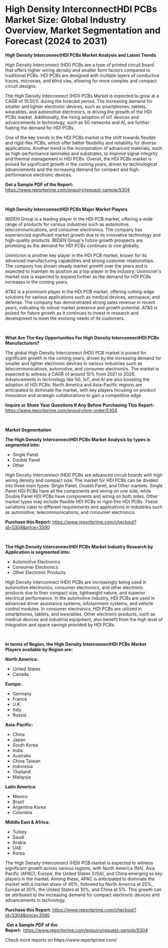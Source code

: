 <p><h1>High Density InterconnectHDI PCBs Market Size: Global Industry Overview, Market Segmentation and Forecast (2024 to 2031)</h1></p><p><strong>High Density InterconnectHDI PCBs Market Analysis and Latest Trends</strong></p>
<p><p>High Density Interconnect (HDI) PCBs are a type of printed circuit board that offers higher wiring density and smaller form factors compared to traditional PCBs. HDI PCBs are designed with multiple layers of conductive traces, microvias, and blind vias, allowing for more complex and compact circuit designs.</p><p>The High Density Interconnect (HDI) PCBs Market is expected to grow at a CAGR of 10.50% during the forecast period. The increasing demand for smaller and lighter electronic devices, such as smartphones, tablets, wearables, and automotive electronics, is driving the growth of the HDI PCBs market. Additionally, the rising adoption of IoT devices and advancements in technology, such as 5G networks and AI, are further fueling the demand for HDI PCBs.</p><p>One of the key trends in the HDI PCBs market is the shift towards flexible and rigid-flex PCBs, which offer better flexibility and reliability for diverse applications. Another trend is the incorporation of advanced materials, such as high-performance laminates and substrates, to improve signal integrity and thermal management in HDI PCBs. Overall, the HDI PCBs market is poised for significant growth in the coming years, driven by technological advancements and the increasing demand for compact and high-performance electronic devices.</p></p>
<p><strong>Get a Sample PDF of the Report:&nbsp;</strong> <a href="https://www.reportprime.com/enquiry/request-sample/5304">https://www.reportprime.com/enquiry/request-sample/5304</a></p>
<p>&nbsp;</p>
<p><strong>High Density InterconnectHDI PCBs Major Market Players</strong></p>
<p><p>IBIDEN Group is a leading player in the HDI PCB market, offering a wide range of products for various industries such as automotive, telecommunications, and consumer electronics. The company has experienced significant market growth due to its innovative technology and high-quality products. IBIDEN Group's future growth prospects are promising as the demand for HDI PCBs continues to rise globally.</p><p>Unimicron is another key player in the HDI PCB market, known for its advanced manufacturing capabilities and strong customer relationships. The company has shown steady market growth over the years and is expected to maintain its position as a top player in the industry. Unimicron's market size is expected to expand further as the demand for HDI PCBs increases in the coming years.</p><p>AT&S is a prominent player in the HDI PCB market, offering cutting-edge solutions for various applications such as medical devices, aerospace, and defense. The company has demonstrated strong sales revenue in recent years, indicating its robust market presence and growth potential. AT&S is poised for future growth as it continues to invest in research and development to meet the evolving needs of its customers.</p></p>
<p>&nbsp;</p>
<p><strong>What Are The Key Opportunities For High Density InterconnectHDI PCBs Manufacturers?</strong></p>
<p><p>The global High Density Interconnect (HDI) PCB market is poised for significant growth in the coming years, driven by the increasing demand for smaller and lighter electronic devices in various industries such as telecommunications, automotive, and consumer electronics. The market is expected to witness a CAGR of around 10% from 2021 to 2026. Advancements in technology like 5G, IoT, and AI are also boosting the adoption of HDI PCBs. North America and Asia-Pacific regions are anticipated to dominate the market, with key players focusing on product innovation and strategic collaborations to gain a competitive edge.</p></p>
<p><strong>Inquire or Share Your Questions If Any Before Purchasing This Report:</strong> <a href="https://www.reportprime.com/enquiry/pre-order/5304">https://www.reportprime.com/enquiry/pre-order/5304</a></p>
<p>&nbsp;</p>
<p><strong>Market Segmentation</strong></p>
<p><strong>The High Density InterconnectHDI PCBs Market Analysis by types is segmented into:</strong></p>
<p><ul><li>Single Panel</li><li>Double Panel</li><li>Other</li></ul></p>
<p><p>High Density Interconnect (HDI) PCBs are advanced circuit boards with high wiring density and compact size. The market for HDI PCBs can be divided into three main types: Single Panel, Double Panel, and Other markets. Single Panel HDI PCBs have all the components and wiring on one side, while Double Panel HDI PCBs have components and wiring on both sides. Other market types may include flexible HDI PCBs or rigid-flex HDI PCBs. These variations cater to different requirements and applications in industries such as automotive, telecommunications, and consumer electronics.</p></p>
<p><strong>Purchase this Report:&nbsp;</strong><a href="https://www.reportprime.com/checkout?id=5304&price=3590">https://www.reportprime.com/checkout?id=5304&price=3590</a></p>
<p>&nbsp;</p>
<p><strong>The High Density InterconnectHDI PCBs Market Industry Research by Application is segmented into:</strong></p>
<p><ul><li>Automotive Electronics</li><li>Consumer Electronics</li><li>Other Electronic Products</li></ul></p>
<p><p>High Density Interconnect (HDI) PCBs are increasingly being used in automotive electronics, consumer electronics, and other electronic products due to their compact size, lightweight nature, and superior electrical performance. In the automotive industry, HDI PCBs are used in advanced driver assistance systems, infotainment systems, and vehicle control modules. In consumer electronics, HDI PCBs are utilized in smartphones, tablets, and wearables. Other electronic products, such as medical devices and industrial equipment, also benefit from the high level of integration and space savings provided by HDI PCBs.</p></p>
<p>&nbsp;</p>
<p><strong>In terms of Region, the High Density InterconnectHDI PCBs Market Players available by Region are:</strong></p>
<p>
    <p> <strong> North America: </strong>
        <ul>
            <li>United States</li>
            <li>Canada</li>
        </ul>
        </p> 
    <p> <strong> Europe: </strong>
        <ul>
            <li>Germany</li>
            <li>France</li>
            <li>U.K.</li>
            <li>Italy</li>
            <li>Russia</li>
        </ul>
        </p> 
    <p> <strong> Asia-Pacific: </strong>
        <ul>
            <li>China</li>
            <li>Japan</li>
            <li>South Korea</li>
            <li>India</li>
            <li>Australia</li>
            <li>China Taiwan</li>
            <li>Indonesia</li>
            <li>Thailand</li>
            <li>Malaysia</li>
        </ul>
        </p> 
    <p> <strong> Latin America: </strong>
        <ul>
            <li>Mexico</li>
            <li>Brazil</li>
            <li>Argentina Korea</li>
            <li>Colombia</li>
        </ul>
        </p> 
    <p> <strong> Middle East & Africa: </strong>
        <ul>
            <li>Turkey</li>
            <li>Saudi</li>
            <li>Arabia</li>
            <li>UAE</li>
            <li>Korea</li>
        </ul>
    </p>
    </p>
<p><p>The High Density Interconnect (HDI) PCB market is expected to witness significant growth across various regions, with North America (NA), Asia Pacific (APAC), Europe, the United States (USA), and China emerging as key players in the market. Among these, APAC is anticipated to dominate the market with a market share of 40%, followed by North America at 25%, Europe at 20%, the United States at 10%, and China at 5%. This growth can be attributed to the increasing demand for compact electronic devices and advancements in technology.</p></p>
<p><strong>Purchase this Report: </strong><a href="https://www.reportprime.com/checkout?id=5304&price=3590">https://www.reportprime.com/checkout?id=5304&price=3590</a></p>
<p>&nbsp;<strong>Get a Sample PDF of the Report:&nbsp;&nbsp;</strong><a href="https://www.reportprime.com/enquiry/request-sample/5304">https://www.reportprime.com/enquiry/request-sample/5304</a></p>
<p><strong></strong></p>
<p>Check more reports on https://www.reportprime.com/</p>